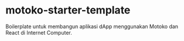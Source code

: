# motoko-starter-template
Boilerplate untuk membangun aplikasi dApp menggunakan Motoko dan React di Internet Computer.
